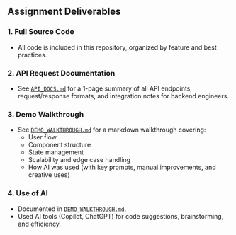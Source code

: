 ## Assignment Deliverables

### 1. Full Source Code

- All code is included in this repository, organized by feature and best practices.

### 2. API Request Documentation

- See [`API_DOCS.md`](./API_DOCS.md) for a 1-page summary of all API endpoints, request/response formats, and integration notes for backend engineers.

### 3. Demo Walkthrough

- See [`DEMO_WALKTHROUGH.md`](./DEMO_WALKTHROUGH.md) for a markdown walkthrough covering:
  - User flow
  - Component structure
  - State management
  - Scalability and edge case handling
  - How AI was used (with key prompts, manual improvements, and creative uses)

### 4. Use of AI

- Documented in [`DEMO_WALKTHROUGH.md`](./DEMO_WALKTHROUGH.md).
- Used AI tools (Copilot, ChatGPT) for code suggestions, brainstorming, and efficiency.
